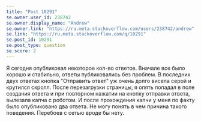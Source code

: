 ```yaml
---
title: "Post 10291"
se.owner.user_id: 238742
se.owner.display_name: "Andrew"
se.owner.link: "https://ru.meta.stackoverflow.com/users/238742/andrew"
se.link: "https://ru.meta.stackoverflow.com/q/10291"
se.post_id: 10291
se.post_type: question
se.score: 2
---
```

<p>Я сегодня опубликовал некоторое кол-во ответов. Вначале все было хорошо и стабильно, ответы публиковались без проблем. В последних двух ответах кнопка "Отправить ответ" уж очень долго висела серой и крутился скролл. После перезагрузки страницы, я опять попадал в поле создания ответа и при повторном нажатии на кнопку отправки ответа, вылезала капча с роботом. И после прохождения капчи у меня по факту было опубликовано два ответа. Не могу понять в чем причина такого поведения. Перебоев с сетью вроде бы нету.</p>

